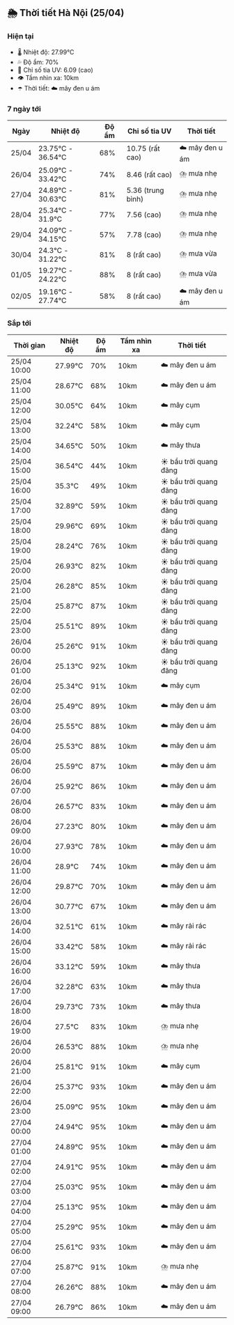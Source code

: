 ## 🌦️ Thời tiết Hà Nội (25/04)

### Hiện tại

- 🌡️ Nhiệt độ: 27.99℃
- 💦 Độ ẩm: 70%
- 🌟 Chỉ số tia UV: 6.09 (cao)
- 👁️ Tầm nhìn xa: 10km
- ☂️ Thời tiết: ☁️ mây đen u ám

### 7 ngày tới

| Ngày | Nhiệt độ | Độ ẩm | Chỉ số tia UV | Thời tiết |
| --- | --- | --- | --- | --- |
| 25/04 | 23.75℃ - 36.54℃ | 68% | 10.75 (rất cao) | ☁️ mây đen u ám |
| 26/04 | 25.09℃ - 33.42℃ | 74% | 8.46 (rất cao) | ⛈️ mưa nhẹ |
| 27/04 | 24.89℃ - 30.63℃ | 81% | 5.36 (trung bình) | ⛈️ mưa nhẹ |
| 28/04 | 25.34℃ - 31.9℃ | 77% | 7.56 (cao) | ⛈️ mưa nhẹ |
| 29/04 | 24.09℃ - 34.15℃ | 57% | 7.78 (cao) | ⛈️ mưa nhẹ |
| 30/04 | 24.3℃ - 31.22℃ | 81% | 8 (rất cao) | ⛈️ mưa vừa |
| 01/05 | 19.27℃ - 24.22℃ | 88% | 8 (rất cao) | ⛈️ mưa vừa |
| 02/05 | 19.16℃ - 27.74℃ | 58% | 8 (rất cao) | ☁️ mây đen u ám |

### Sắp tới

| Thời gian | Nhiệt độ | Độ ẩm | Tầm nhìn xa | Thời tiết |
| --- | --- | --- | --- | --- |
| 25/04 10:00 | 27.99℃ | 70% | 10km | ☁️ mây đen u ám |
| 25/04 11:00 | 28.67℃ | 68% | 10km | ☁️ mây đen u ám |
| 25/04 12:00 | 30.05℃ | 64% | 10km | ☁️ mây cụm |
| 25/04 13:00 | 32.24℃ | 58% | 10km | ☁️ mây cụm |
| 25/04 14:00 | 34.65℃ | 50% | 10km | ☁️ mây thưa |
| 25/04 15:00 | 36.54℃ | 44% | 10km | ☀️ bầu trời quang đãng |
| 25/04 16:00 | 35.3℃ | 49% | 10km | ☀️ bầu trời quang đãng |
| 25/04 17:00 | 32.89℃ | 59% | 10km | ☀️ bầu trời quang đãng |
| 25/04 18:00 | 29.96℃ | 69% | 10km | ☀️ bầu trời quang đãng |
| 25/04 19:00 | 28.24℃ | 76% | 10km | ☀️ bầu trời quang đãng |
| 25/04 20:00 | 26.93℃ | 82% | 10km | ☀️ bầu trời quang đãng |
| 25/04 21:00 | 26.28℃ | 85% | 10km | ☀️ bầu trời quang đãng |
| 25/04 22:00 | 25.87℃ | 87% | 10km | ☀️ bầu trời quang đãng |
| 25/04 23:00 | 25.51℃ | 89% | 10km | ☀️ bầu trời quang đãng |
| 26/04 00:00 | 25.26℃ | 91% | 10km | ☀️ bầu trời quang đãng |
| 26/04 01:00 | 25.13℃ | 92% | 10km | ☀️ bầu trời quang đãng |
| 26/04 02:00 | 25.34℃ | 91% | 10km | ☁️ mây cụm |
| 26/04 03:00 | 25.49℃ | 89% | 10km | ☁️ mây đen u ám |
| 26/04 04:00 | 25.55℃ | 88% | 10km | ☁️ mây đen u ám |
| 26/04 05:00 | 25.53℃ | 88% | 10km | ☁️ mây đen u ám |
| 26/04 06:00 | 25.59℃ | 87% | 10km | ☁️ mây đen u ám |
| 26/04 07:00 | 25.92℃ | 86% | 10km | ☁️ mây đen u ám |
| 26/04 08:00 | 26.57℃ | 83% | 10km | ☁️ mây đen u ám |
| 26/04 09:00 | 27.23℃ | 80% | 10km | ☁️ mây đen u ám |
| 26/04 10:00 | 27.93℃ | 78% | 10km | ☁️ mây đen u ám |
| 26/04 11:00 | 28.9℃ | 74% | 10km | ☁️ mây đen u ám |
| 26/04 12:00 | 29.87℃ | 70% | 10km | ☁️ mây đen u ám |
| 26/04 13:00 | 30.77℃ | 67% | 10km | ☁️ mây đen u ám |
| 26/04 14:00 | 32.51℃ | 61% | 10km | ☁️ mây rải rác |
| 26/04 15:00 | 33.42℃ | 58% | 10km | ☁️ mây rải rác |
| 26/04 16:00 | 33.12℃ | 59% | 10km | ☁️ mây thưa |
| 26/04 17:00 | 32.28℃ | 63% | 10km | ☁️ mây thưa |
| 26/04 18:00 | 29.73℃ | 73% | 10km | ☁️ mây thưa |
| 26/04 19:00 | 27.5℃ | 83% | 10km | ⛈️ mưa nhẹ |
| 26/04 20:00 | 26.53℃ | 88% | 10km | ⛈️ mưa nhẹ |
| 26/04 21:00 | 25.81℃ | 91% | 10km | ☁️ mây cụm |
| 26/04 22:00 | 25.37℃ | 93% | 10km | ☁️ mây đen u ám |
| 26/04 23:00 | 25.09℃ | 95% | 10km | ☁️ mây đen u ám |
| 27/04 00:00 | 24.94℃ | 95% | 10km | ☁️ mây đen u ám |
| 27/04 01:00 | 24.89℃ | 95% | 10km | ☁️ mây đen u ám |
| 27/04 02:00 | 24.91℃ | 95% | 10km | ☁️ mây đen u ám |
| 27/04 03:00 | 25.03℃ | 95% | 10km | ☁️ mây đen u ám |
| 27/04 04:00 | 25.13℃ | 95% | 10km | ☁️ mây đen u ám |
| 27/04 05:00 | 25.29℃ | 95% | 10km | ☁️ mây đen u ám |
| 27/04 06:00 | 25.61℃ | 93% | 10km | ☁️ mây đen u ám |
| 27/04 07:00 | 25.87℃ | 91% | 10km | ⛈️ mưa nhẹ |
| 27/04 08:00 | 26.26℃ | 88% | 10km | ☁️ mây đen u ám |
| 27/04 09:00 | 26.79℃ | 86% | 10km | ☁️ mây đen u ám |

